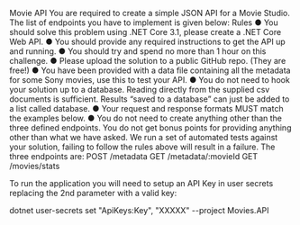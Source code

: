 Movie API
You are required to create a simple JSON API for a Movie Studio.
The list of endpoints you have to implement is given below:
Rules
● You should solve this problem using .NET Core 3.1, please create a .NET Core Web
API.
● You should provide any required instructions to get the API up and running.
● You should try and spend no more than 1 hour on this challenge.
● Please upload the solution to a public GitHub repo. (They are free!)
● You have been provided with a data file containing all the metadata for some Sony
movies, use this to test your API.
● You do not need to hook your solution up to a database. Reading directly from the
supplied csv documents is sufficient. Results “saved to a database” can just be added to
a list called database.
● Your request and response formats MUST match the examples below.
● You do not need to create anything other than the three defined endpoints.
You do not get bonus points for providing anything other than what we have
asked.
We run a set of automated tests against your solution, failing to follow the rules above will result
in a failure.
The three endpoints are:
POST /metadata
GET /metadata/:movieId
GET /movies/stats

To run the application you will need to setup an API Key in user secrets replacing the 2nd parameter with a valid key:

dotnet user-secrets set "ApiKeys:Key", "XXXXX" --project Movies.API